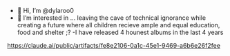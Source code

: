 - 👋 Hi, I’m @dylaroo0
- 👀 I’m interested in ... leaving the cave of technical ignorance while creating a future where all children recieve ample and equal education, food and shelter ;?
-I have released 4 hounest albums in the last 4 years
<!---
d<iframe width="560" height="315" src="https://www.youtube.com/embed/E3ilo1KDB7E" title="YouTube video player" frameborder="0" allow="accelerometer; autoplay; clipboard-write; encrypted-media; gyroscope; picture-in-picture; web-share" referrerpolicy="strict-origin-when-cross-origin" allowfullscreen></iframe>ylaroo0/dylaroo0 is a ✨ special ✨ repository because its `README.md` (this file) appears on your GitHub profile.
You can click the Preview link to take a look at your changes.
--->
https://claude.ai/public/artifacts/fe8e2106-0a1c-45e1-9469-a6b6e26f2fee
